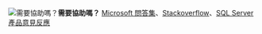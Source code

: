 <Token>![需要協助嗎？](media/needhelp_person_icon.png)**需要協助嗎？** [Microsoft 問答集](/answers/products/sql-server)、[Stackoverflow](https://stackoverflow.com/questions/tagged/sql-server)、[SQL Server 產品意見反應](https://feedback.azure.com/forums/908035-sql-server)</Token>